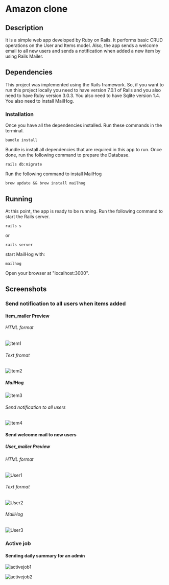 # Amazon clone 
 
## Description
It is a simple web app developed by Ruby on Rails. It performs basic CRUD operations on the User and Items model. Also, the app sends a welcome email to all new users and sends a notification when added a new item by using Rails Mailer. 

## Dependencies
This project was implemented using the Rails framework. So, if you want to run this project locally you need to have version 7.0.1 of Rails and you also need to have Ruby version 3.0.3. You also need to have Sqlite version 1.4. You also need to install MailHog.

### Installation
Once you have all the dependencies installed. Run these commands in the terminal.
```
bundle install
```
Bundle is install all dependencies that are required in this app to run.
Once done, run the following command to prepare the Database.
```
rails db:migrate
```
Run the following command to install MailHog
```
brew update && brew install mailhog 
```

## Running
At this point, the app is ready to be running. Run the following command to start the Rails server.

```
rails s 
```
or 
```
rails server
```
start MailHog with:
```
mailhog
```

Open your browser at "localhost:3000".


## Screenshots

### Send notification to all users when items added
#### Item_mailer Preview 
###### HTML format
![item1](https://user-images.githubusercontent.com/48870279/153721630-a61cfa06-f47d-4f87-86dc-08315ae7035d.png)

###### Text fromat
![item2](https://user-images.githubusercontent.com/48870279/153721633-03158fca-013e-49ef-b744-70e949d49c11.png)

##### MailHog 
![item3](https://user-images.githubusercontent.com/48870279/153721944-edd91846-3d22-48b8-93f5-c0dab010c06f.png)

###### Send notification to all users
![item4](https://user-images.githubusercontent.com/48870279/153721881-f8ed793e-7e77-4b33-8588-b7f54d9540f6.png)

#### Send welcome mail to new users
##### User_mailer Preview 
###### HTML format
![User1](https://user-images.githubusercontent.com/48870279/153722087-a9d97b16-05e4-40a8-a03c-f12e13f73e44.png)

###### Text format
![User2](https://user-images.githubusercontent.com/48870279/153722089-bf663f19-a141-4094-a759-133cf2e95d20.png)

###### MailHog 

![User3](https://user-images.githubusercontent.com/48870279/153722248-ec19f0a8-8a8a-4def-a838-4bab9e9381ff.png)

### Active job
#### Sending daily summary for an admin
![activejob1](https://user-images.githubusercontent.com/48870279/154076606-f559fe7a-b6fd-49a6-8599-0c060429e317.png)

![activejob2](https://user-images.githubusercontent.com/48870279/154076613-dff5f3d8-9073-4b7f-a90b-42effe94b081.png)









